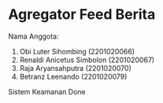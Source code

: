 # Agregator Feed Berita

Nama Anggota:
1. Obi Luter Sihombing (2201020066) <br>
2. Renaldi Anicetus Simbolon (2201020067) <br>
3. Raja Aryansahputra (2201020070) <br>
4. Betranz Leenando (2201020079) <br>

Sistem Keamanan
Done


